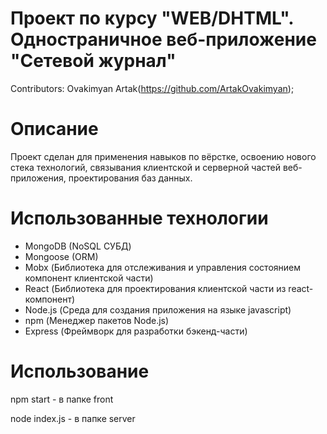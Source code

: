 # Проект по курсу "WEB/DHTML". Одностраничное веб-приложение "Сетевой журнал"
Contributors: Ovakimyan Artak(https://github.com/ArtakOvakimyan);

# Описание
Проект сделан для применения навыков по вёрстке, освоению нового стека технологий, связывания клиентской и серверной частей веб-приложения, проектирования баз данных.

# Использованные технологии
- MongoDB (NoSQL СУБД)
- Mongoose (ORM)
- Mobx (Библиотека для отслеживания и управления состоянием компонент клиентской части)
- React (Библиотека для проектирования клиентской части из react-компонент)
- Node.js (Среда для создания приложения на языке javascript)
- npm (Менеджер пакетов Node.js)
- Express (Фреймворк для разработки бэкенд-части)

# Использование
npm start - в папке front

node index.js - в папке server
